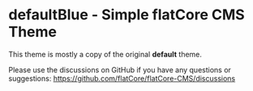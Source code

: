 # defaultBlue - Simple flatCore CMS Theme

This theme is mostly a copy of the original __default__ theme.

Please use the discussions on GitHub if you have any questions or suggestions: https://github.com/flatCore/flatCore-CMS/discussions